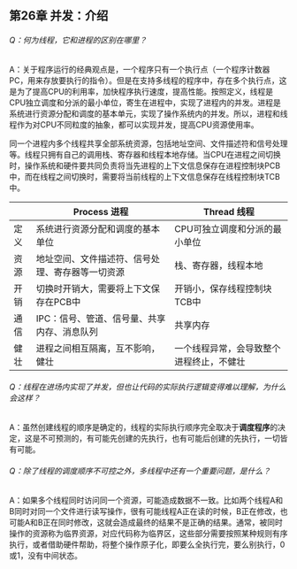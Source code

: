 ## 第26章 并发：介绍

###### Q：何为线程，它和进程的区别在哪里？
A：关于程序运行的经典观点是，一个程序只有一个执行点（一个程序计数器PC，用来存放要执行的指令）。但是在支持多线程的程序中，存在多个执行点，这是为了提高CPU的利用率，加快程序执行速度，提高性能。按照定义，线程是CPU独立调度和分派的最小单位，寄生在进程中，实现了进程内的并发。进程是系统进行资源分配和调度的基本单元，实现了操作系统内的并发。所以，进程和线程作为对CPU不同粒度的抽象，都可以实现并发，提高CPU资源使用率。

同一个进程内多个线程共享全部系统资源，包括地址空间、文件描述符和信号处理等。线程只拥有自己的调用栈、寄存器和线程本地存储。当CPU在进程之间切换时，操作系统和硬件要共同负责将当先进程的上下文信息保存在进程控制块PCB中，而在线程之间切换时，需要将当前线程的上下文信息保存在线程控制块TCB中。

|      | Process 进程                                     | Thread 线程                              |
| ---- | ------------------------------------------------ | ---------------------------------------- |
| 定义 | 系统进行资源分配和调度的基本单位                 | CPU可独立调度和分派的最小单位            |
| 资源 | 地址空间、文件描述符、信号处理、寄存器等一切资源 | 栈、寄存器，线程本地                     |
| 开销 | 切换时开销大，需要将上下文保存在PCB中            | 开销小，保存线程控制块TCB中              |
| 通信 | IPC：信号、管道、信号量、共享内存、消息队列      | 共享内存                                 |
| 健壮 | 进程之间相互隔离，互不影响，健壮                 | 一个线程异常，会导致整个进程终止，不健壮 |

###### Q：线程在进场内实现了并发，但也让代码的实际执行逻辑变得难以理解，为什么会这样？
A：虽然创建线程的顺序是确定的，线程的实际执行顺序完全取决于**调度程序**的决定，这是不可预测的，有可能先创建的先执行，也有可能后创建的先执行，一切皆有可能。

###### Q：除了线程的调度顺序不可控之外，多线程中还有一个重要问题，是什么？
A：如果多个线程同时访问同一个资源，可能造成数据不一致。比如两个线程A和B同时对同一个文件进行读写操作，很有可能线程A正在读的时候，B正在修改，也可能A和B正在同时修改，这就会造成最终的结果不是正确的结果。通常，被同时操作的资源称为临界资源，对应代码称为临界区，这些部分需要按照某种规则有序执行，或者借助硬件帮助，将整个操作原子化，即要么全执行完，要么别执行，0或1，没有中间状态。



